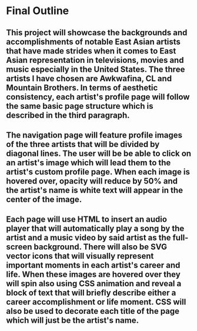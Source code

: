 # Final Outline

## This project will showcase the backgrounds and accomplishments of notable East Asian artists that have made strides when it comes to East Asian representation in televisions, movies and music especially in the United States. The three artists I have chosen are Awkwafina, CL and Mountain Brothers. In terms of aesthetic consistency, each artist's profile page will follow the same basic page structure which is described in the third paragraph.    

## The navigation page will feature profile images of the three artists that will be divided by diagonal lines. The user will be be able to click on an artist's image which will lead them to the artist's custom profile page. When each image is hovered over, opacity will reduce by 50% and the artist's name is white text will appear in the center of the image. 

## Each page will use HTML to insert an audio player that will automatically play a song by the artist and a music video by said artist as the full-screen background. There will also be SVG vector icons that will visually represent important moments in each artist's career and life. When these images are hovered over they will spin also using CSS animation and reveal a block of text that will briefly describe either a career accomplishment or life moment. CSS will also be used to decorate each title of the page which will just be the artist's name.